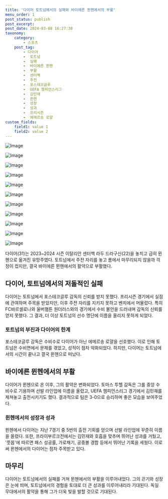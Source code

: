 ```yaml
---
title: '다이어 토트넘에서의 실패와 바이에른 뮌헨에서의 부활'
menu_order: 1
post_status: publish
post_excerpt: 
post_date: 2024-03-08 16:27:30
taxonomy:
    category:
        - 스포츠
    post_tag:
        - 다이어
        -  토트넘
        -  실패
        -  바이에른 뮌헨
        -  부활
        -  센터백
        -  주전
        -  포스테코글루
        -  UEFA 챔피언스리그
        -  김민재
        -  뮌헨
        -  성장
        -  성과
        -  프리시즌
        -  에메르송 로얄
custom_fields:
    field1: value 1
    field2: value 2
---
```


![Image](https://imgnews.pstatic.net/image/108/2024/03/08/0003219440_001_20240308112501190.jpg?type=w647)

![Image](https://imgnews.pstatic.net/image/108/2024/03/08/0003219440_002_20240308112501542.jpg?type=w647)

![Image](https://imgnews.pstatic.net/image/108/2024/03/08/0003219440_003_20240308112501623.jpg?type=w647)

![Image](https://imgnews.pstatic.net/image/108/2024/03/08/0003219440_004_20240308112501735.jpg?type=w647)

![Image](https://imgnews.pstatic.net/image/108/2024/03/08/0003219440_005_20240308112502096.jpg?type=w647)

![Image](https://imgnews.pstatic.net/image/108/2024/03/08/0003219440_006_20240308112502137.jpg?type=w647)

![Image](https://imgnews.pstatic.net/image/108/2024/03/08/0003219440_007_20240308112502171.jpg?type=w647)

![Image](https://imgnews.pstatic.net/image/108/2024/03/08/0003219440_008_20240308112502656.jpg?type=w647)

![Image](https://imgnews.pstatic.net/image/108/2024/03/08/0003219440_009_20240308112502694.jpg?type=w647)

![Image](https://imgnews.pstatic.net/image/108/2024/03/08/0003219440_010_20240308112502729.jpg?type=w647)

![Image](https://imgnews.pstatic.net/image/108/2024/03/08/0003219440_011_20240308112502767.jpg?type=w647)

다이어(31)는 2023~2024 시즌 이탈리안 센터백 라두 드라구신(22)을 놓치고 급히 뮌헨으로 옮겨진 유망주였다. 토트넘에서 주전 자리를 놓고 롬에서 마무리되지 않을까 걱정이 컸지만, 결국 바이에른 뮌헨에서의 활약으로 부활했다. 
## 다이어, 토트넘에서의 저돌적인 실패
다이어는 토트넘에서 포스테코글루 감독의 신뢰를 받지 못했다. 프리시즌 경기에서 실점에 관여하며 주목을 받았지만, 이후 주전 자리를 지키지 못하고 벤치에서 머물렀다. 특히 FC바르셀로나와 울버햄튼 원더러스와의 경기에서 수비 불안을 드러내며 감독의 신뢰를 얻지 못했다. 그 결과, 더 이상 토트넘의 선수 명단에 이름을 올리지 못하게 되었다.
### 토트넘의 부진과 다이어의 한계
포스테코글루 감독은 수비수로 다이어가 아닌 에메르송 로얄을 선호했다. 이로 인해 토트넘은 수비면에서 문제를 겪었고, 성적이 점차 악화되었다. 하지만, 다이어는 토트넘에서의 시간이 끝나고 결국 뮌헨으로 떠났다.
## 바이에른 뮌헨에서의 부활
다이어가 뮌헨으로 온 이후, 그의 활약은 변화되었다. 토마스 투헬 감독은 그를 중앙 수비수로 기용하며 선발 라인업에 이름을 올렸고, UEFA 챔피언스리그 경기에서 김민재를 제쳐놓고 출전시키기도 했다. 결과적으로 팀은 3-0으로 승리하며 좋은 모습을 보여주었다.
### 뮌헨에서의 성장과 성과
뮌헨에서 다이어는 지난 7경기 중 5번의 출전 기회를 얻으며 선발 라인업에 꾸준히 이름을 올렸다. 또한, 프라이부르크전에서는 김민재와 호흡을 맞추며 뛰어난 성과를 거뒀고, '풋몹'에 따르면 패스 성공률, 가로채기, 공중볼 경합 등에서 뛰어난 기록을 세웠다. 이로써 뮌헨에서의 다이어는 점차 주목받고 있다.
## 마무리
다이어는 토트넘에서의 실패를 거쳐 뮌헨에서의 부활을 이루어내었다. 그의 끈기와 성장은 눈에 띄며, 토트넘에서의 경험을 토대로 더 큰 성과를 이루어내리라 기대된다. 독일 무대에서의 활약을 통해 그가 더욱 빛을 발할 것으로 기대된다.
